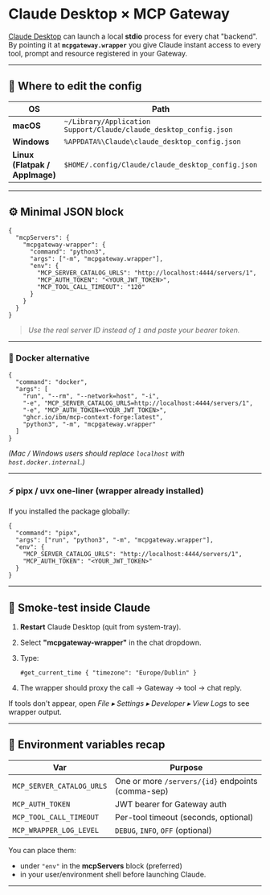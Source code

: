 # Claude Desktop × MCP Gateway

[Claude Desktop](https://www.anthropic.com/index/claude-desktop) can launch a local **stdio**
process for every chat "backend".
By pointing it at **`mcpgateway.wrapper`** you give Claude instant access to every tool,
prompt and resource registered in your Gateway.

---

## 📂 Where to edit the config

| OS | Path |
|----|------|
| **macOS** | `~/Library/Application Support/Claude/claude_desktop_config.json` |
| **Windows** | `%APPDATA%\Claude\claude_desktop_config.json` |
| **Linux (Flatpak / AppImage)** | `$HOME/.config/Claude/claude_desktop_config.json` |

---

## ⚙️ Minimal JSON block

```jsonc
{
  "mcpServers": {
    "mcpgateway-wrapper": {
      "command": "python3",
      "args": ["-m", "mcpgateway.wrapper"],
      "env": {
        "MCP_SERVER_CATALOG_URLS": "http://localhost:4444/servers/1",
        "MCP_AUTH_TOKEN": "<YOUR_JWT_TOKEN>",
        "MCP_TOOL_CALL_TIMEOUT": "120"
      }
    }
  }
}
```

> *Use the real server ID instead of `1` and paste your bearer token.*

---

### 🐳 Docker alternative

```jsonc
{
  "command": "docker",
  "args": [
    "run", "--rm", "--network=host", "-i",
    "-e", "MCP_SERVER_CATALOG_URLS=http://localhost:4444/servers/1",
    "-e", "MCP_AUTH_TOKEN=<YOUR_JWT_TOKEN>",
    "ghcr.io/ibm/mcp-context-forge:latest",
    "python3", "-m", "mcpgateway.wrapper"
  ]
}
```

*(Mac / Windows users should replace `localhost` with `host.docker.internal`.)*

---

### ⚡ pipx / uvx one-liner (wrapper already installed)

If you installed the package globally:

```jsonc
{
  "command": "pipx",
  "args": ["run", "python3", "-m", "mcpgateway.wrapper"],
  "env": {
    "MCP_SERVER_CATALOG_URLS": "http://localhost:4444/servers/1",
    "MCP_AUTH_TOKEN": "<YOUR_JWT_TOKEN>"
  }
}
```

---

## 🧪 Smoke-test inside Claude

1. **Restart** Claude Desktop (quit from system-tray).
2. Select **"mcpgateway-wrapper"** in the chat dropdown.
3. Type:

   ```
   #get_current_time { "timezone": "Europe/Dublin" }
   ```
4. The wrapper should proxy the call → Gateway → tool → chat reply.

If tools don't appear, open *File ▸ Settings ▸ Developer ▸ View Logs* to see wrapper output.

---

## 🔑 Environment variables recap

| Var                       | Purpose                                           |
| ------------------------- | ------------------------------------------------- |
| `MCP_SERVER_CATALOG_URLS` | One or more `/servers/{id}` endpoints (comma-sep) |
| `MCP_AUTH_TOKEN`          | JWT bearer for Gateway auth                       |
| `MCP_TOOL_CALL_TIMEOUT`   | Per-tool timeout (seconds, optional)              |
| `MCP_WRAPPER_LOG_LEVEL`   | `DEBUG`, `INFO`, `OFF` (optional)                 |

You can place them:

* under `"env"` in the **mcpServers** block (preferred)
* in your user/environment shell before launching Claude.

---

